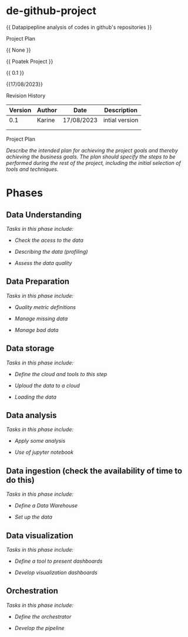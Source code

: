 # de-github-project
{{ Datapipepline analysis of codes in github's repositories }}

Project Plan

{{ None }}

{{ Poatek Project }}

{{ 0.1 }}

{{17/08/2023}}

Revision History

| **Version** | **Author** | **Date** | **Description** |
|-------------|------------|----------|-----------------|
|     0.1     |   Karine   |17/08/2023|  intial version |
|             |            |          |                 |
|             |            |          |                 |

Project Plan

*Describe the intended plan for achieving the project goals and thereby
achieving the business goals. The plan should specify the steps to be
performed during the rest of the project, including the initial
selection of tools and techniques.*

# Phases

## Data Understanding

*Tasks in this phase include:*

-   *Check the acess to the data*

-   *Describing the data (profiling)*

-   *Assess the data quality*

## 

## Data Preparation

*Tasks in this phase include:*

-   *Quality metric definitions*

-   *Manage missing data*

-   *Manage bad data*

## 

## Data storage

*Tasks in this phase include:*

-   *Define the cloud and tools to this step*

-   *Uploud the data to a cloud*

-   *Loading the data*

## Data analysis

*Tasks in this phase include:*

-   *Apply some analysis*

-   *Use of jupyter notebook*

## 

## Data ingestion (check the availability of time to do this)

*Tasks in this phase include:*

-   *Define a Data Warehouse*

-   *Set up the data*

## Data visualization

*Tasks in this phase include:*

-   *Define a tool to present dashboards*

-   *Develop visualization dashboards*

## Orchestration

*Tasks in this phase include:*

-   *Define the orchestrator*

-   *Develop the pipeline*
